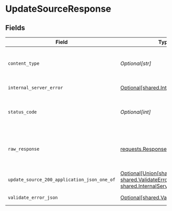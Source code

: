 # UpdateSourceResponse


## Fields

| Field                                                                                                                                                 | Type                                                                                                                                                  | Required                                                                                                                                              | Description                                                                                                                                           |
| ----------------------------------------------------------------------------------------------------------------------------------------------------- | ----------------------------------------------------------------------------------------------------------------------------------------------------- | ----------------------------------------------------------------------------------------------------------------------------------------------------- | ----------------------------------------------------------------------------------------------------------------------------------------------------- |
| `content_type`                                                                                                                                        | *Optional[str]*                                                                                                                                       | :heavy_check_mark:                                                                                                                                    | HTTP response content type for this operation                                                                                                         |
| `internal_server_error`                                                                                                                               | [Optional[shared.InternalServerError]](undefined/models/shared/internalservererror.md)                                                                | :heavy_minus_sign:                                                                                                                                    | Something went wrong                                                                                                                                  |
| `status_code`                                                                                                                                         | *Optional[int]*                                                                                                                                       | :heavy_check_mark:                                                                                                                                    | HTTP response status code for this operation                                                                                                          |
| `raw_response`                                                                                                                                        | [requests.Response](https://requests.readthedocs.io/en/latest/api/#requests.Response)                                                                 | :heavy_minus_sign:                                                                                                                                    | Raw HTTP response; suitable for custom response parsing                                                                                               |
| `update_source_200_application_json_one_of`                                                                                                           | [Optional[Union[shared.Source, shared.ValidateErrorJSON, shared.InternalServerError]]](undefined/models/operations/updatesource200applicationjson.md) | :heavy_minus_sign:                                                                                                                                    | Ok                                                                                                                                                    |
| `validate_error_json`                                                                                                                                 | [Optional[shared.ValidateErrorJSON]](undefined/models/shared/validateerrorjson.md)                                                                    | :heavy_minus_sign:                                                                                                                                    | Validation Failed                                                                                                                                     |
